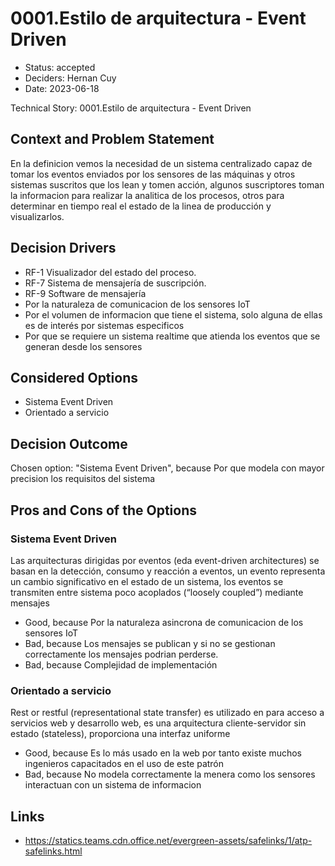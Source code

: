 # 0001.Estilo de arquitectura - Event Driven

* Status: accepted
* Deciders: Hernan Cuy
* Date: 2023-06-18

Technical Story: 0001.Estilo de arquitectura - Event Driven

## Context and Problem Statement

En la definicion vemos la necesidad de un sistema centralizado capaz de tomar los eventos enviados por los sensores de las máquinas y otros sistemas suscritos que los lean y tomen acción, algunos suscriptores toman la informacion para realizar la analitica de los procesos, otros para determinar en tiempo real el estado de la linea de producción y visualizarlos.

## Decision Drivers

* RF-1 Visualizador del estado del proceso.
* RF-7 Sistema de mensajería de suscripción.
* RF-9 Software de mensajería
* Por la naturaleza de comunicacion de los sensores IoT
* Por el volumen de informacion que tiene el sistema, solo alguna de ellas es de interés por sistemas especificos
* Por que se requiere un sistema realtime que atienda los eventos que se generan desde los sensores

## Considered Options

* Sistema Event Driven
* Orientado a servicio

## Decision Outcome

Chosen option: "Sistema Event Driven", because Por que modela con mayor precision los requisitos del sistema

## Pros and Cons of the Options

### Sistema Event Driven

Las arquitecturas dirigidas por eventos (eda event-driven architectures) se basan en la detección, consumo y reacción a eventos, un evento representa un cambio significativo en el estado de un sistema, los eventos se transmiten entre sistema poco acoplados (“loosely coupled”) mediante mensajes

* Good, because Por la naturaleza asincrona de comunicacion de los sensores IoT
* Bad, because Los mensajes se publican y si no se gestionan correctamente los mensajes podrian perderse.
* Bad, because Complejidad de implementación

### Orientado a servicio

Rest or restful (representational state transfer) es utilizado en para acceso a servicios web y desarrollo web, es una arquitectura cliente-servidor sin estado (stateless), proporciona una interfaz uniforme

* Good, because Es lo más usado en la web por tanto existe muchos ingenieros capacitados en el uso de este patrón
* Bad, because No modela correctamente la menera como los sensores interactuan con un sistema de informacion

## Links

* https://statics.teams.cdn.office.net/evergreen-assets/safelinks/1/atp-safelinks.html
